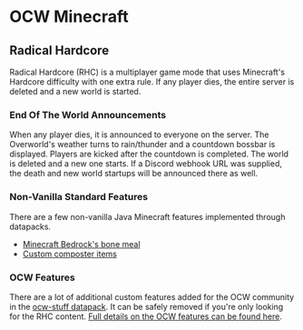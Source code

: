 # OCW Minecraft

## Radical Hardcore

Radical Hardcore (RHC) is a multiplayer game mode that uses Minecraft's Hardcore difficulty with one extra rule. If any player dies, the entire server is deleted and a new world is started.

### End Of The World Announcements

When any player dies, it is announced to everyone on the server. The Overworld's weather turns to rain/thunder and a countdown bossbar is displayed. Players are kicked after the countdown is completed. The world is deleted and a new one starts. If a Discord webhook URL was supplied, the death and new world startups will be announced there as well.

### Non-Vanilla Standard Features

There are a few non-vanilla Java Minecraft features implemented through datapacks.

- [Minecraft Bedrock's bone meal](https://github.com/Nincodedo/mc-java-bedrock-bone-meal-datapack)
- [Custom composter items](customcomposter/index.md)

### OCW Features

There are a lot of additional custom features added for the OCW community in the [ocw-stuff datapack](https://github.com/Nincodedo/rhc-ocw/tree/main/datapacks/ocw-stuff). It can be safely removed if you're only looking for the RHC content. [Full details on the OCW features can be found here](ocw/index.md).
